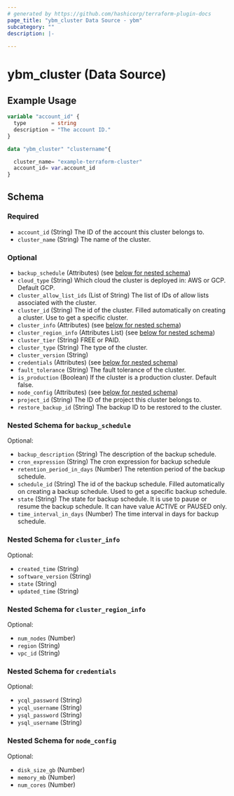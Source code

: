 ```yaml
---
# generated by https://github.com/hashicorp/terraform-plugin-docs
page_title: "ybm_cluster Data Source - ybm"
subcategory: ""
description: |-
  
---
```


# ybm_cluster (Data Source)



## Example Usage

```terraform
variable "account_id" {
  type        = string
  description = "The account ID."
}

data "ybm_cluster" "clustername"{

  cluster_name= "example-terraform-cluster"
  account_id= var.account_id
}
```

<!-- schema generated by tfplugindocs -->
## Schema

### Required

- `account_id` (String) The ID of the account this cluster belongs to.
- `cluster_name` (String) The name of the cluster.

### Optional

- `backup_schedule` (Attributes) (see [below for nested schema](#nestedatt--backup_schedule))
- `cloud_type` (String) Which cloud the cluster is deployed in: AWS or GCP. Default GCP.
- `cluster_allow_list_ids` (List of String) The list of IDs of allow lists associated with the cluster.
- `cluster_id` (String) The id of the cluster. Filled automatically on creating a cluster. Use to get a specific cluster.
- `cluster_info` (Attributes) (see [below for nested schema](#nestedatt--cluster_info))
- `cluster_region_info` (Attributes List) (see [below for nested schema](#nestedatt--cluster_region_info))
- `cluster_tier` (String) FREE or PAID.
- `cluster_type` (String) The type of the cluster.
- `cluster_version` (String)
- `credentials` (Attributes) (see [below for nested schema](#nestedatt--credentials))
- `fault_tolerance` (String) The fault tolerance of the cluster.
- `is_production` (Boolean) If the cluster is a production cluster. Default false.
- `node_config` (Attributes) (see [below for nested schema](#nestedatt--node_config))
- `project_id` (String) The ID of the project this cluster belongs to.
- `restore_backup_id` (String) The backup ID to be restored to the cluster.

<a id="nestedatt--backup_schedule"></a>
### Nested Schema for `backup_schedule`

Optional:

- `backup_description` (String) The description of the backup schedule.
- `cron_expression` (String) The cron expression for  backup schedule
- `retention_period_in_days` (Number) The retention period of the backup schedule.
- `schedule_id` (String) The id of the backup schedule. Filled automatically on creating a backup schedule. Used to get a specific backup schedule.
- `state` (String) The state for  backup schedule. It is use to pause or resume the backup schedule. It can have value ACTIVE or PAUSED only.
- `time_interval_in_days` (Number) The time interval in days for backup schedule.


<a id="nestedatt--cluster_info"></a>
### Nested Schema for `cluster_info`

Optional:

- `created_time` (String)
- `software_version` (String)
- `state` (String)
- `updated_time` (String)


<a id="nestedatt--cluster_region_info"></a>
### Nested Schema for `cluster_region_info`

Optional:

- `num_nodes` (Number)
- `region` (String)
- `vpc_id` (String)


<a id="nestedatt--credentials"></a>
### Nested Schema for `credentials`

Optional:

- `ycql_password` (String)
- `ycql_username` (String)
- `ysql_password` (String)
- `ysql_username` (String)


<a id="nestedatt--node_config"></a>
### Nested Schema for `node_config`

Optional:

- `disk_size_gb` (Number)
- `memory_mb` (Number)
- `num_cores` (Number)


